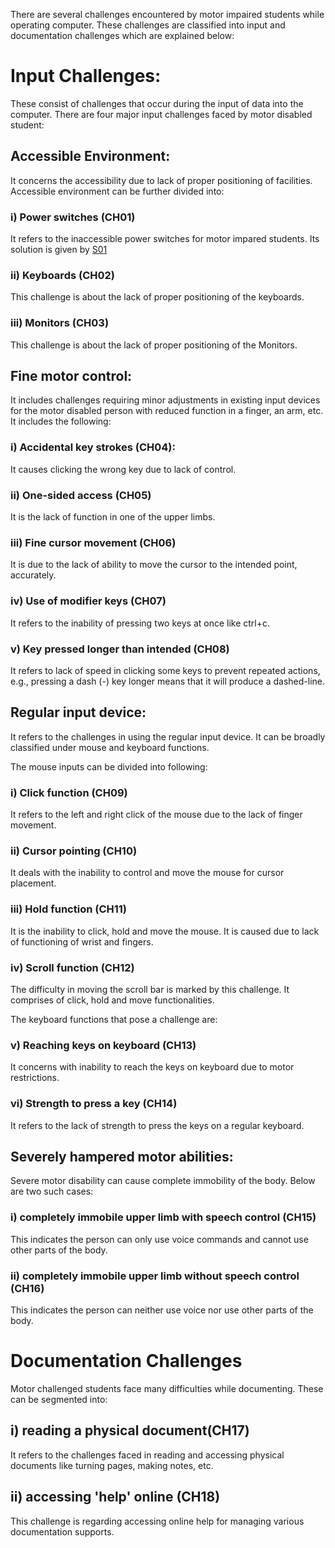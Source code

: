 There are several challenges encountered by motor impaired students while operating computer. These challenges are classified into input and documentation challenges which are explained below:

# Input Challenges:
These consist of challenges that occur during the input of data into the computer. There are four major input challenges faced by motor disabled student:

## Accessible Environment:
It concerns the accessibility due to lack of proper positioning of facilities. Accessible environment can be further divided into:

### i) Power switches (CH01)
It refers to the inaccessible power switches for motor impared students. Its solution is given by [S01](https://github.com/Shubhra-1/AT4PM/blob/main/Solutions.md)
### ii) Keyboards (CH02)
This challenge is about the lack of proper positioning of the keyboards.
### iii) Monitors (CH03) 
This challenge is about the lack of proper positioning of the Monitors.

## Fine motor control:
It includes challenges requiring minor adjustments in existing input devices for the motor disabled person with reduced function in a finger, an arm, etc. It includes the following:

### i) Accidental key strokes (CH04): 
It causes clicking the wrong key due to lack of control.
### ii) One-sided access (CH05)
It is the lack of function in one of the upper limbs.
### iii) Fine cursor movement (CH06)
It is due to the lack of ability to move the cursor to the intended point, accurately.
### iv) Use of modifier keys (CH07)
It refers to the inability of pressing two keys at once like ctrl+c.
### v) Key pressed longer than intended (CH08)
It refers to lack of speed in clicking some keys to prevent repeated actions, e.g., pressing a dash (-) key longer means that it will produce a dashed-line. 

## Regular input device:
It refers to the challenges in using the regular input device. It can be broadly classified under mouse and keyboard functions.

The mouse inputs can be divided into following:

### i) Click function (CH09)
It refers to the left and right click of the mouse due to the lack of finger movement.
### ii) Cursor pointing (CH10)
It deals with the inability to control and move the mouse for cursor placement.
### iii) Hold function (CH11)
It is the inability to click, hold and move the mouse. It is caused due to lack of functioning of wrist and fingers.
### iv) Scroll function (CH12)
The difficulty in moving the scroll bar is marked by this challenge. It comprises of click, hold and move functionalities.

The keyboard functions that pose a challenge are:

### v) Reaching keys on keyboard (CH13)
It concerns with inability to reach the keys on keyboard due to motor restrictions.
### vi) Strength to press a key (CH14)
It refers to the lack of strength to press the keys on a regular keyboard.

## Severely hampered motor abilities:
Severe motor disability can cause complete immobility of the body. Below are two such cases:

### i) completely immobile upper limb with speech control (CH15)
This indicates the person can only use voice commands and cannot use other parts of the body.
### ii) completely immobile upper limb without speech control (CH16)
This indicates the person can neither use voice nor use other parts of the body.


# Documentation Challenges
Motor challenged students face many difficulties while documenting. These can be segmented into:
## i) reading a physical document(CH17)
It refers to the challenges faced in reading and accessing physical documents like turning pages, making notes, etc.
## ii) accessing 'help' online (CH18)
This challenge is regarding accessing online help for managing various documentation supports.
